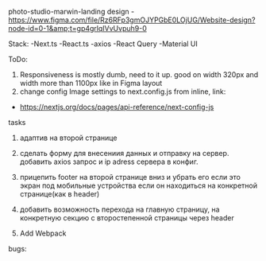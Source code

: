 photo-studio-marwin-landing
design - https://www.figma.com/file/Rz6RFp3gmOJYPGbE0LOjUG/Website-design?node-id=0-1&amp;t=gp4grlqIVvUvpuh9-0

Stack: -Next.ts -React.ts -axios -React Query -Material UI

ToDo:

1. Responsiveness is mostly dumb, need to it up. good on width 320px and width more than 1100px like in Figma layout
2. change config Image settings to next.config.js from inline, link:

- https://nextjs.org/docs/pages/api-reference/next-config-js

tasks

1. адаптив на второй странице
2. сделать форму для внесениия данных и отправку на сервер. добавить axios запрос и ip adress сервера в конфиг.

3. прицепить footer на второй странице вниз и убрать его если это экран под мобильные устройства если он находиться на конкретной странице(как в header)

4. добавить возможность перехода на главную страницу, на конкретную секцию с второстепенной страницы через header

5. Add Webpack

bugs:

